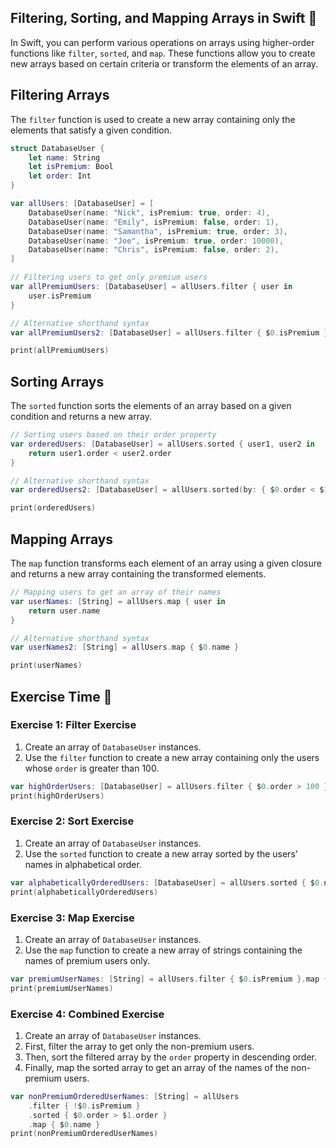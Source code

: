 ## Filtering, Sorting, and Mapping Arrays in Swift 📖

In Swift, you can perform various operations on arrays using higher-order functions like `filter`, `sorted`, and `map`. These functions allow you to create new arrays based on certain criteria or transform the elements of an array.

## Filtering Arrays

The `filter` function is used to create a new array containing only the elements that satisfy a given condition.

```swift
struct DatabaseUser {
    let name: String
    let isPremium: Bool
    let order: Int
}

var allUsers: [DatabaseUser] = [
    DatabaseUser(name: "Nick", isPremium: true, order: 4),
    DatabaseUser(name: "Emily", isPremium: false, order: 1),
    DatabaseUser(name: "Samantha", isPremium: true, order: 3),
    DatabaseUser(name: "Joe", isPremium: true, order: 10000),
    DatabaseUser(name: "Chris", isPremium: false, order: 2),
]

// Filtering users to get only premium users
var allPremiumUsers: [DatabaseUser] = allUsers.filter { user in
    user.isPremium
}

// Alternative shorthand syntax
var allPremiumUsers2: [DatabaseUser] = allUsers.filter { $0.isPremium }

print(allPremiumUsers)

```

## Sorting Arrays

The `sorted` function sorts the elements of an array based on a given condition and returns a new array.

```swift
// Sorting users based on their order property
var orderedUsers: [DatabaseUser] = allUsers.sorted { user1, user2 in
    return user1.order < user2.order
}

// Alternative shorthand syntax
var orderedUsers2: [DatabaseUser] = allUsers.sorted(by: { $0.order < $1.order })

print(orderedUsers)

```

## Mapping Arrays

The `map` function transforms each element of an array using a given closure and returns a new array containing the transformed elements.

```swift
// Mapping users to get an array of their names
var userNames: [String] = allUsers.map { user in
    return user.name
}

// Alternative shorthand syntax
var userNames2: [String] = allUsers.map { $0.name }

print(userNames)
```

## Exercise Time 🚀

### Exercise 1: Filter Exercise

1. Create an array of `DatabaseUser` instances.
2. Use the `filter` function to create a new array containing only the users whose `order` is greater than 100.

```swift
var highOrderUsers: [DatabaseUser] = allUsers.filter { $0.order > 100 }
print(highOrderUsers)
```

### Exercise 2: **Sort Exercise**

1. Create an array of `DatabaseUser` instances.
2. Use the `sorted` function to create a new array sorted by the users' names in alphabetical order.

```swift
var alphabeticallyOrderedUsers: [DatabaseUser] = allUsers.sorted { $0.name < $1.name }
print(alphabeticallyOrderedUsers)
```

### Exercise 3: **Map Exercise**

1. Create an array of `DatabaseUser` instances.
2. Use the `map` function to create a new array of strings containing the names of premium users only.

```swift
var premiumUserNames: [String] = allUsers.filter { $0.isPremium }.map { $0.name }
print(premiumUserNames)
```

### Exercise 4: **Combined Exercise**

1. Create an array of `DatabaseUser` instances.
2. First, filter the array to get only the non-premium users.
3. Then, sort the filtered array by the `order` property in descending order.
4. Finally, map the sorted array to get an array of the names of the non-premium users.

```swift
var nonPremiumOrderedUserNames: [String] = allUsers
    .filter { !$0.isPremium }
    .sorted { $0.order > $1.order }
    .map { $0.name }
print(nonPremiumOrderedUserNames)
```
